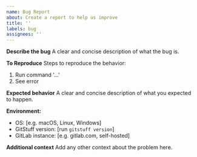 ```yaml
---
name: Bug Report
about: Create a report to help us improve
title: ''
labels: bug
assignees: ''
---
```


**Describe the bug**
A clear and concise description of what the bug is.

**To Reproduce**
Steps to reproduce the behavior:
1. Run command '...'
2. See error

**Expected behavior**
A clear and concise description of what you expected to happen.

**Environment:**
- OS: [e.g. macOS, Linux, Windows]
- GitStuff version: [run `gitstuff version`]
- GitLab instance: [e.g. gitlab.com, self-hosted]

**Additional context**
Add any other context about the problem here.